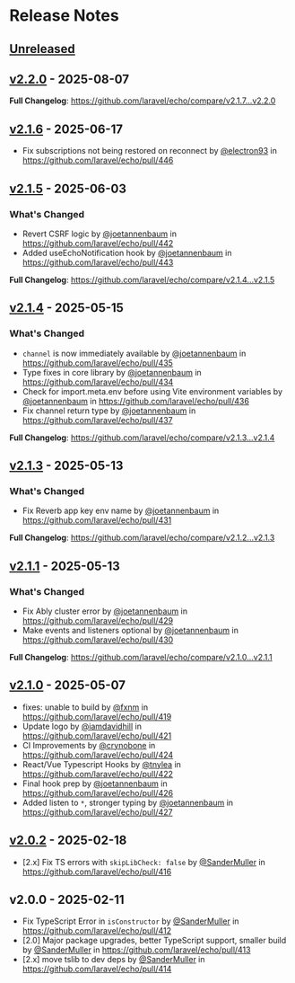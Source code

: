 # Release Notes

## [Unreleased](https://github.com/laravel/echo/compare/v2.2.0...2.x)

## [v2.2.0](https://github.com/laravel/echo/compare/v2.1.6...v2.2.0) - 2025-08-07

**Full Changelog**: https://github.com/laravel/echo/compare/v2.1.7...v2.2.0

## [v2.1.6](https://github.com/laravel/echo/compare/v2.1.5...v2.1.6) - 2025-06-17

* Fix subscriptions not being restored on reconnect by [@electron93](https://github.com/electron93) in https://github.com/laravel/echo/pull/446

## [v2.1.5](https://github.com/laravel/echo/compare/v2.1.4...v2.1.5) - 2025-06-03

### What's Changed

* Revert CSRF logic by [@joetannenbaum](https://github.com/joetannenbaum) in https://github.com/laravel/echo/pull/442
* Added useEchoNotification hook by [@joetannenbaum](https://github.com/joetannenbaum) in https://github.com/laravel/echo/pull/443

**Full Changelog**: https://github.com/laravel/echo/compare/v2.1.4...v2.1.5

## [v2.1.4](https://github.com/laravel/echo/compare/v2.1.3...v2.1.4) - 2025-05-15

### What's Changed

* `channel` is now immediately available by [@joetannenbaum](https://github.com/joetannenbaum) in https://github.com/laravel/echo/pull/435
* Type fixes in core library by [@joetannenbaum](https://github.com/joetannenbaum) in https://github.com/laravel/echo/pull/434
* Check for import.meta.env before using Vite environment variables by [@joetannenbaum](https://github.com/joetannenbaum) in https://github.com/laravel/echo/pull/436
* Fix channel return type by [@joetannenbaum](https://github.com/joetannenbaum) in https://github.com/laravel/echo/pull/437

**Full Changelog**: https://github.com/laravel/echo/compare/v2.1.3...v2.1.4

## [v2.1.3](https://github.com/laravel/echo/compare/v2.1.1...v2.1.3) - 2025-05-13

### What's Changed

* Fix Reverb app key env name by [@joetannenbaum](https://github.com/joetannenbaum) in https://github.com/laravel/echo/pull/431

**Full Changelog**: https://github.com/laravel/echo/compare/v2.1.2...v2.1.3

## [v2.1.1](https://github.com/laravel/echo/compare/v2.1.0...v2.1.1) - 2025-05-13

### What's Changed

* Fix Ably cluster error by [@joetannenbaum](https://github.com/joetannenbaum) in https://github.com/laravel/echo/pull/429
* Make events and listeners optional by [@joetannenbaum](https://github.com/joetannenbaum) in https://github.com/laravel/echo/pull/430

**Full Changelog**: https://github.com/laravel/echo/compare/v2.1.0...v2.1.1

## [v2.1.0](https://github.com/laravel/echo/compare/v2.0.2...v2.1.0) - 2025-05-07

* fixes: unable to build by [@fxnm](https://github.com/fxnm) in https://github.com/laravel/echo/pull/419
* Update logo by [@iamdavidhill](https://github.com/iamdavidhill) in https://github.com/laravel/echo/pull/421
* CI Improvements by [@crynobone](https://github.com/crynobone) in https://github.com/laravel/echo/pull/424
* React/Vue Typescript Hooks by [@tnylea](https://github.com/tnylea) in https://github.com/laravel/echo/pull/422
* Final hook prep by [@joetannenbaum](https://github.com/joetannenbaum) in https://github.com/laravel/echo/pull/426
* Added listen to `*`, stronger typing by [@joetannenbaum](https://github.com/joetannenbaum) in https://github.com/laravel/echo/pull/427

## [v2.0.2](https://github.com/laravel/echo/compare/v2.0.0...v2.0.2) - 2025-02-18

- [2.x] Fix TS errors with `skipLibCheck: false` by [@SanderMuller](https://github.com/SanderMuller) in https://github.com/laravel/echo/pull/416

## v2.0.0 - 2025-02-11

- Fix TypeScript Error in `isConstructor` by [@SanderMuller](https://github.com/SanderMuller) in https://github.com/laravel/echo/pull/412
- [2.0] Major package upgrades, better TypeScript support, smaller build by [@SanderMuller](https://github.com/SanderMuller) in https://github.com/laravel/echo/pull/413
- [2.x] move tslib to dev deps by [@SanderMuller](https://github.com/SanderMuller) in https://github.com/laravel/echo/pull/414
